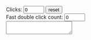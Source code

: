 <html>
<body onmousedown="mouseClick();" oncontextmenu="return false;">
  <div id="click" class="click"></div>
  Clicks:  <input id="count" type="text" value="0" size="4"> <button id="reset">reset</button><br />
  Fast double click count:  <input id="dcCount" type="text" value="0" size="4"> <br />
  <textarea id="textarea"></textarea>
  
  
</body>
</html>

